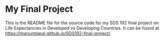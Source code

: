 # My Final Project

This is the README file for the source code for my SDS 192 final project on Life Expectancies in Developed vs Developing Countries. It can be found at <https://mariumtapal.github.io/SDS192-final-project/>.  

